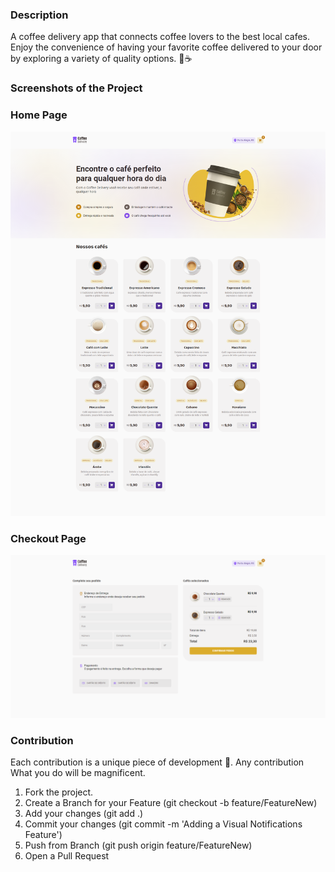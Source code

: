 ### Description

<p>A coffee delivery app that connects coffee lovers to the best local cafes. 
Enjoy the convenience of having your favorite coffee delivered to your door by 
exploring a variety of quality options. 🚀☕<p>

### Screenshots of the Project

<h3 align='left'>Home Page</h3>

<img src='./public/HomePage.png'/>

<h3 align='left'>Checkout Page</h3>
<img src='./public/Checkout.png'/>


### Contribution

<p>Each contribution is a unique piece of development 🧩. Any contribution What you do will be magnificent.</p>

1. Fork the project.
2. Create a Branch for your Feature (git checkout -b feature/FeatureNew)
3. Add your changes (git add .)
4. Commit your changes (git commit -m 'Adding a Visual Notifications Feature')
5. Push from Branch (git push origin feature/FeatureNew)
6. Open a Pull Request